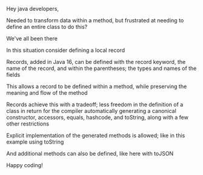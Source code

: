 Hey java developers,

Needed to transform data within a method, but frustrated at needing to define an entire class to do this?

We've all been there 

In this situation consider defining a local record

Records, added in Java 16, can be defined with the record keyword, the name of the record, and within the parentheses; the types and names of the fields 

This allows a record to be defined within a method, while preserving the meaning and flow of the method

Records achieve this with a tradeoff; less freedom in the definition of a class in return for the compiler automatically generating a canonical constructor, accessors, equals, hashcode, and toString, along with a few other restrictions

Explicit implementation of the generated methods is allowed; like in this example using toString

And additional methods can also be defined, like here with toJSON

Happy coding!